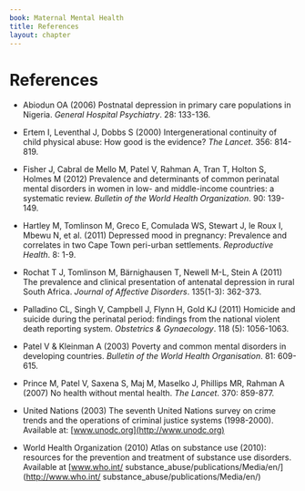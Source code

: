 ```yaml
---
book: Maternal Mental Health
title: References
layout: chapter
---
```


# References

*	Abiodun OA (2006) Postnatal depression in primary care populations in Nigeria. *General Hospital Psychiatry*. 28: 133-136.

*	Ertem I, Leventhal J, Dobbs S (2000) Intergenerational continuity of child physical abuse: How good is the evidence? *The Lancet*. 356: 814-819.

*	Fisher J, Cabral de Mello M, Patel V, Rahman A, Tran T, Holton S, Holmes M (2012) Prevalence and determinants of common perinatal mental disorders in women in low- and middle-income countries: a systematic review. *Bulletin of the World Health Organization*. 90: 139-149.
 
*	Hartley M, Tomlinson M, Greco E, Comulada WS, Stewart J, le Roux I, Mbewu N, et al. (2011) Depressed mood in pregnancy: Prevalence and correlates in two Cape Town peri-urban settlements. *Reproductive Health*. 8: 1-9.

*	Rochat T J, Tomlinson M, Bärnighausen T, Newell M-L, Stein A (2011) The prevalence and clinical presentation of antenatal depression in rural South Africa. *Journal of Affective Disorders*. 135(1-3): 362-373. 

*	Palladino CL, Singh V, Campbell J, Flynn H, Gold KJ (2011) Homicide and suicide during the perinatal period: findings from the national violent death reporting system. *Obstetrics & Gynaecology*. 118 (5): 1056-1063.

*	Patel V & Kleinman A (2003) Poverty and common mental disorders in developing countries. *Bulletin of the World Health Organisation*. 81: 609-615.

*	Prince M, Patel V, Saxena S, Maj M, Maselko J, Phillips MR, Rahman A (2007) No health without mental health. *The Lancet*. 370: 859-877.

*	United Nations (2003) The seventh United Nations survey on crime trends and the operations of criminal justice systems (1998-2000). Available at: [www.unodc.org](http://www.unodc.org)

*	World Health Organization (2010) Atlas on substance use (2010): resources for the prevention and treatment of substance use disorders. Available at [www.who.int/ substance_abuse/publications/Media/en/](http://www.who.int/ substance_abuse/publications/Media/en/)
